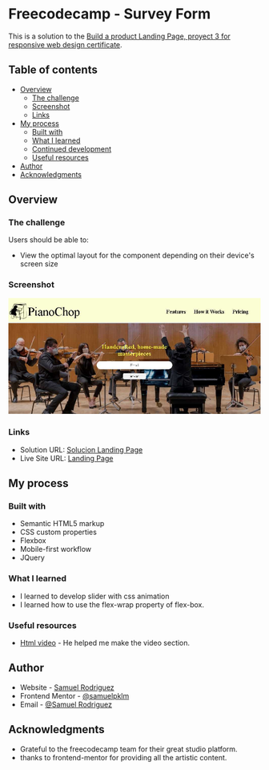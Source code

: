 # Freecodecamp - Survey Form

This is a solution to the [Build a product Landing Page, proyect 3 for responsive web design certificate](https://www.freecodecamp.org/learn/responsive-web-design/responsive-web-design-projects/build-a-product-landing-page). 

## Table of contents

- [Overview](#overview)
  - [The challenge](#the-challenge)
  - [Screenshot](#screenshot)
  - [Links](#links)
- [My process](#my-process)
  - [Built with](#built-with)
  - [What I learned](#what-i-learned)
  - [Continued development](#continued-development)
  - [Useful resources](#useful-resources)
- [Author](#author)
- [Acknowledgments](#acknowledgments)

## Overview

### The challenge

Users should be able to:

- View the optimal layout for the component depending on their device's screen size

### Screenshot

![Faq acordion](./capture.jpg)


### Links

- Solution URL: [Solucion Landing Page](https://github.com/samuelpklm/freecodecamp-Responsive_Web_Design/tree/main/proyecto%203%20-%20Build%20a%20Landing%20Page)
- Live Site URL: [Landing Page](https://rococo-praline-a46051.netlify.app/)

## My process

### Built with

- Semantic HTML5 markup
- CSS custom properties
- Flexbox
- Mobile-first workflow
- JQuery


### What I learned

- I learned to develop slider with css animation
- I learned how to use the flex-wrap property of flex-box.


### Useful resources

- [Html video](https://developer.mozilla.org/es/docs/Web/HTML/Element/video) - He helped me make the video section.


## Author

- Website - [Samuel Rodriguez](https://github.com/samuelpklm)
- Frontend Mentor - [@samuelpklm](https://www.frontendmentor.io/profile/samuelpklm)
- Email - [@Samuel Rodriguez](samuelr76@gmail.com)

## Acknowledgments
- Grateful to the freecodecamp team for their great studio platform.
- thanks to frontend-mentor for providing all the artistic content.
